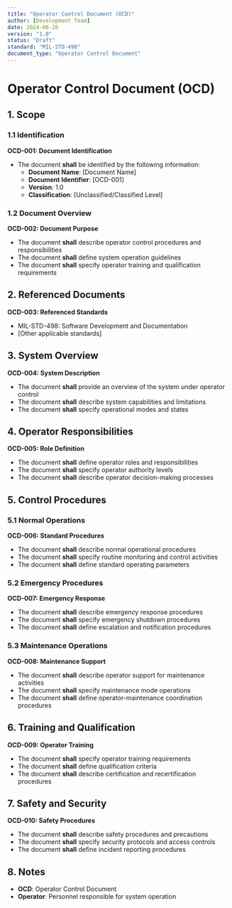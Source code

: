 ```yaml
---
title: "Operator Control Document (OCD)"
author: [Development Team]
date: 2024-06-26
version: "1.0"
status: "Draft"
standard: "MIL-STD-498"
document_type: "Operator Control Document"
---
```


# Operator Control Document (OCD)

## 1. Scope

### 1.1 Identification

**OCD-001: Document Identification**
- The document **shall** be identified by the following information:
  - **Document Name**: [Document Name]
  - **Document Identifier**: [OCD-001]
  - **Version**: 1.0
  - **Classification**: [Unclassified/Classified Level]

### 1.2 Document Overview

**OCD-002: Document Purpose**
- The document **shall** describe operator control procedures and responsibilities
- The document **shall** define system operation guidelines
- The document **shall** specify operator training and qualification requirements

## 2. Referenced Documents

**OCD-003: Referenced Standards**
- MIL-STD-498: Software Development and Documentation
- [Other applicable standards]

## 3. System Overview

**OCD-004: System Description**
- The document **shall** provide an overview of the system under operator control
- The document **shall** describe system capabilities and limitations
- The document **shall** specify operational modes and states

## 4. Operator Responsibilities

**OCD-005: Role Definition**
- The document **shall** define operator roles and responsibilities
- The document **shall** specify operator authority levels
- The document **shall** describe operator decision-making processes

## 5. Control Procedures

### 5.1 Normal Operations

**OCD-006: Standard Procedures**
- The document **shall** describe normal operational procedures
- The document **shall** specify routine monitoring and control activities
- The document **shall** define standard operating parameters

### 5.2 Emergency Procedures

**OCD-007: Emergency Response**
- The document **shall** describe emergency response procedures
- The document **shall** specify emergency shutdown procedures
- The document **shall** define escalation and notification procedures

### 5.3 Maintenance Operations

**OCD-008: Maintenance Support**
- The document **shall** describe operator support for maintenance activities
- The document **shall** specify maintenance mode operations
- The document **shall** define operator-maintenance coordination procedures

## 6. Training and Qualification

**OCD-009: Operator Training**
- The document **shall** specify operator training requirements
- The document **shall** define qualification criteria
- The document **shall** describe certification and recertification procedures

## 7. Safety and Security

**OCD-010: Safety Procedures**
- The document **shall** describe safety procedures and precautions
- The document **shall** specify security protocols and access controls
- The document **shall** define incident reporting procedures

## 8. Notes

- **OCD**: Operator Control Document
- **Operator**: Personnel responsible for system operation

